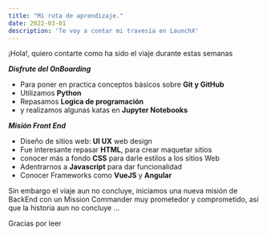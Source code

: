 ```yaml
---
title: "Mi ruta de aprendizaje."
date: 2022-03-01
description: 'Te voy a contar mi travesía en LaunchX'
---
```


¡Hola!, quiero contarte como ha sido el viaje durante estas semanas

***Disfrute del OnBoarding***

- Para poner en practica conceptos básicos sobre **Git y GitHub**
- Utilizamos **Python**
- Repasamos **Logica de programación**
- y realizamos algunas katas en **Jupyter Notebooks** 

***Misión Front End***

- Diseño de sitios web: **UI UX** web design
- Fue interesante repasar **HTML**, para crear maquetar sitios
- conocer más a fondo **CSS** para darle estilos a los sitios Web
- Adentrarnos a **Javascript** para dar funcionalidad
- Conocer Frameworks como **VueJS** y **Angular**

Sin embargo el viaje aun no concluye, iniciamos una nueva misión de BackEnd con un Mission Commander muy prometedor y comprometido, así que la historia aun no concluye ...

Gracias por leer
